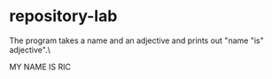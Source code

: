 # repository-lab

The program takes a name and an adjective and prints out "name "is" adjective".\

MY NAME IS RIC

